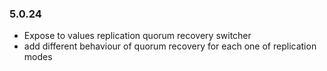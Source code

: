 ### 5.0.24

* Expose to values replication quorum recovery switcher
* add different behaviour of quorum recovery for each one of replication modes
